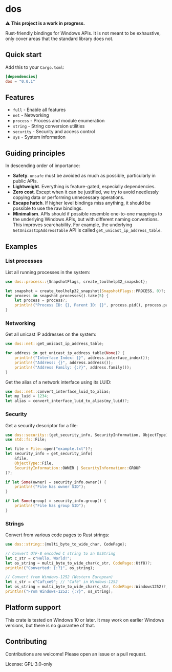 # dos

⚠️ **This project is a work in progress.**

Rust-friendly bindings for Windows APIs. It is not meant to be exhaustive, only cover areas that
the standard library does not.

## Quick start

Add this to your `Cargo.toml`:

```toml
[dependencies]
dos = "0.0.1"
```

## Features

- `full` - Enable all features
- `net` - Networking
- `process` - Process and module enumeration
- `string` - String conversion utilities
- `security` - Security and access control
- `sys` - System information

## Guiding principles

In descending order of importance:

- **Safety**. `unsafe` must be avoided as much as possible, particularly in public APIs.
- **Lightweight**. Everything is feature-gated, especially dependencies.
- **Zero cost**. Except when it can be justified, we try to avoid needlessly copying data or performing
  unnecessary operations.
- **Escape hatch**. If higher level bindings miss anything, it should be possible to use the raw
  bindings.
- **Minimalism**. APIs should if possible resemble one-to-one mappings to the underlying Windows
  APIs, but with different naming conventions. This improves searchability. For example, the
  underlying `GetUnicastIpAddressTable` API is called `get_unicast_ip_address_table`.

## Examples

### List processes

List all running processes in the system:

```rust
use dos::process::{SnapshotFlags, create_toolhelp32_snapshot};

let snapshot = create_toolhelp32_snapshot(SnapshotFlags::PROCESS, 0)?;
for process in snapshot.processes().take(5) {
    let process = process?;
    println!("Process ID: {}, Parent ID: {}", process.pid(), process.parent_pid());
}
```

### Networking

Get all unicast IP addresses on the system:

```rust
use dos::net::get_unicast_ip_address_table;

for address in get_unicast_ip_address_table(None)? {
    println!("Interface Index: {}", address.interface_index());
    println!("Address: {}", address.address());
    println!("Address Family: {:?}", address.family());
}
```

Get the alias of a network interface using its LUID:

```rust
use dos::net::convert_interface_luid_to_alias;
let my_luid = 1234;
let alias = convert_interface_luid_to_alias(my_luid)?;
```

### Security

Get a security descriptor for a file:

```rust
use dos::security::{get_security_info, SecurityInformation, ObjectType};
use std::fs::File;

let file = File::open("example.txt")?;
let security_info = get_security_info(
    &file,
    ObjectType::File,
    SecurityInformation::OWNER | SecurityInformation::GROUP
)?;

if let Some(owner) = security_info.owner() {
    println!("File has owner SID");
}

if let Some(group) = security_info.group() {
    println!("File has group SID");
}
```

### Strings

Convert from various code pages to Rust strings:

```rust
use dos::string::{multi_byte_to_wide_char, CodePage};

// Convert UTF-8 encoded C string to an OsString
let c_str = c"Hello, World!";
let os_string = multi_byte_to_wide_char(c_str, CodePage::Utf8)?;
println!("Converted: {:?}", os_string);

// Convert from Windows-1252 (Western European)
let c_str = c"Caf\xe9"; // "Café" in Windows-1252
let os_string = multi_byte_to_wide_char(c_str, CodePage::Windows1252)?;
println!("From Windows-1252: {:?}", os_string);
```

## Platform support

This crate is tested on Windows 10 or later. It may work on earlier Windows versions, but there
is no guarantee of that.

## Contributing

Contributions are welcome! Please open an issue or a pull request.

License: GPL-3.0-only
